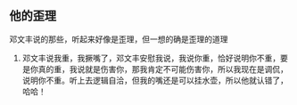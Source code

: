 ## 他的歪理

邓文丰说的那些，听起来好像是歪理，但一想的确是歪理的道理

1. 邓文丰说我重，我撅嘴了，邓文丰安慰我说，我说你重，恰好说明你不重，要是你真的重，我说就是伤害你，那我肯定不可能伤害你，所以我现在是调侃，说明你不重。听上去逻辑自洽，但我的嘴还是可以挂水壶，所以他就认错了，哈哈！
